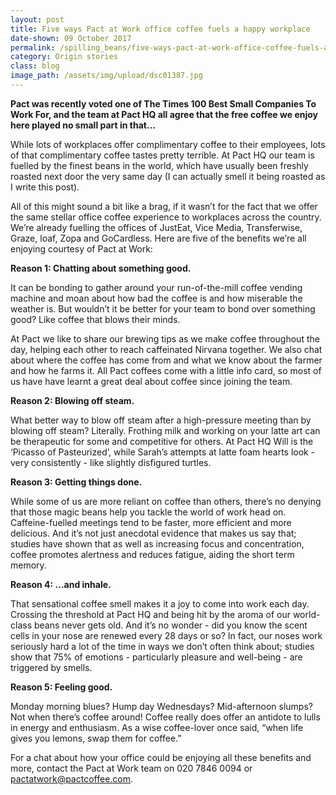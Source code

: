 ```yaml
---
layout: post
title: Five ways Pact at Work office coffee fuels a happy workplace
date-shown: 09 October 2017
permalink: /spilling_beans/five-ways-pact-at-work-office-coffee-fuels-a-happy-workplace
category: Origin stories
class: blog
image_path: /assets/img/upload/dsc01387.jpg
---
```

**Pact was recently voted one of The Times 100 Best Small Companies To Work For, and the team at Pact HQ all agree that the free coffee we enjoy here played no small part in that...**



While lots of workplaces offer complimentary coffee to their employees, lots of that complimentary coffee tastes pretty terrible. At Pact HQ our team is fuelled by the finest beans in the world, which have usually been freshly roasted next door the very same day (I can actually smell it being roasted as I write this post).

All of this might sound a bit like a brag, if it wasn’t for the fact that we offer the same stellar office coffee experience to workplaces across the country. We’re already fuelling the offices of JustEat, Vice Media, Transferwise, Graze, loaf, Zopa and GoCardless. Here are five of the benefits we’re all enjoying courtesy of Pact at Work:



**Reason 1: Chatting about something good.**

It can be bonding to gather around your run-of-the-mill coffee vending machine and moan about how bad the coffee is and how miserable the weather is. But wouldn’t it be better for your team to bond over something good? Like coffee that blows their minds.

At Pact we like to share our brewing tips as we make coffee throughout the day, helping each other to reach caffeinated Nirvana together. We also chat about where the coffee has come from and what we know about the farmer and how he farms it. All Pact coffees come with a little info card, so most of us have have learnt a great deal about coffee since joining the team.



**Reason 2: Blowing off steam.**

What better way to blow off steam after a high-pressure meeting than by blowing off steam? Literally. Frothing milk and working on your latte art can be therapeutic for some and competitive for others. At Pact HQ Will is the ‘Picasso of Pasteurized’, while Sarah’s attempts at latte foam hearts look - very consistently - like slightly disfigured turtles.



**Reason 3: Getting things done.**

While some of us are more reliant on coffee than others, there’s no denying that those magic beans help you tackle the world of work head on. Caffeine-fuelled meetings tend to be faster, more efficient and more delicious. And it’s not just anecdotal evidence that makes us say that; studies have shown that as well as increasing focus and concentration, coffee promotes alertness and reduces fatigue, aiding the short term memory.



**Reason 4: ...and inhale.**

That sensational coffee smell makes it a joy to come into work each day. Crossing the threshold at Pact HQ and being hit by the aroma of our world-class beans never gets old. And it’s no wonder - did you know the scent cells in your nose are renewed every 28 days or so? In fact, our noses work seriously hard a lot of the time in ways we don’t often think about; studies show that 75% of emotions - particularly pleasure and well-being - are triggered by smells.



**Reason 5: Feeling good.**

Monday morning blues? Hump day Wednesdays? Mid-afternoon slumps? Not when there’s coffee around! Coffee really does offer an antidote to lulls in energy and enthusiasm. As a wise coffee-lover once said, “when life gives you lemons, swap them for coffee.”



For a chat about how your office could be enjoying all these benefits and more, contact the Pact at Work team on 020 7846 0094 or pactatwork@pactcoffee.com.
